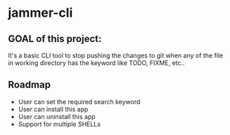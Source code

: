 # jammer-cli

## GOAL of this project:
It's a basic CLI tool to stop pushing the changes to git when any of the file in working directory has the keyword like TODO, FIXME, etc..

## Roadmap
- User can set the required search keyword
- User can install this app
- User can uninstall this app
- Support for multiple SHELLs
